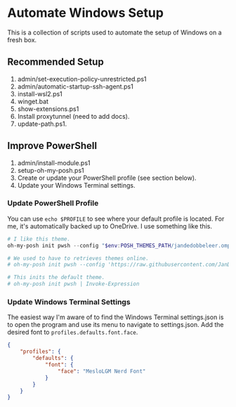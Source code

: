 # Automate Windows Setup

This is a collection of scripts used to automate the setup of Windows on a fresh box.

## Recommended Setup

1. admin/set-execution-policy-unrestricted.ps1
1. admin/automatic-startup-ssh-agent.ps1
1. install-wsl2.ps1
1. winget.bat
1. show-extensions.ps1
1. Install proxytunnel (need to add docs).
1. update-path.ps1.

## Improve PowerShell

1. admin/install-module.ps1
1. setup-oh-my-posh.ps1
1. Create or update your PowerShell profile (see section below).
1. Update your Windows Terminal settings.

### Update PowerShell Profile

You can use `echo $PROFILE` to see where your default profile is located. For me, it's
automatically backed up to OneDrive. I use something like this.

```powershell
# I like this theme.
oh-my-posh init pwsh --config "$env:POSH_THEMES_PATH/jandedobbeleer.omp.json" | Invoke-Expression

# We used to have to retrieves themes online.
# oh-my-posh init pwsh --config 'https://raw.githubusercontent.com/JanDeDobbeleer/oh-my-posh/main/themes/jandedobbeleer.omp.json' | Invoke-Expression.

# This inits the default theme.
# oh-my-posh init pwsh | Invoke-Expression
```

### Update Windows Terminal Settings

The easiest way I'm aware of to find the Windows Terminal settings.json is to open the
program and use its menu to navigate to settings.json. Add the desired font to
`profiles.defaults.font.face`.

```json
{
    "profiles": {
        "defaults": {
            "font": {
                "face": "MesloLGM Nerd Font"
            }
        }
    }
}
```
